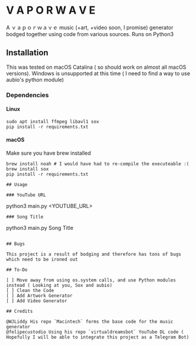 # V A P O R W A V E
A ｖａｐｏｒｗａｖｅ music (+art, +video soon, I promise) generator bodged together using code from various sources. Runs on Python3

## Installation

This was tested on macOS Catalina ( so should work on almost all macOS versions).
Windows is unsupported at this time ( I need to find a way to use aubio's python module)

### Dependencies

#### Linux

```
sudo apt install ffmpeg libavl1 sox
pip install -r requirements.txt
```

#### macOS

Make sure you have brew installed

```
brew install noah # I would have had to re-compile the executeable :(
brew install sox
pip install -r requirements.txt

## Usage

### YouTube URL
```
python3 main.py <YOUTUBE_URL>
```
### Song Title
```
python3 main.py Song Title
```

## Bugs

This project is a result of bodging and therefore has tons of bugs which need to be ironed out

## To-Do

[ ] Move away from using os.system calls, and use Python modules instead ( Looking at you, Sox and aubio)
[ ] Clean the Code
[ ] Add Artwork Generator
[ ] Add Video Generator

## Credits

@WJLiddy His repo `Macintech` forms the base code for the music generator
@felipecustodio Using his repo `virtualdreamsbot` YouTube DL code ( Hopefully I will be able to integrate this project as a Telegram Bot)